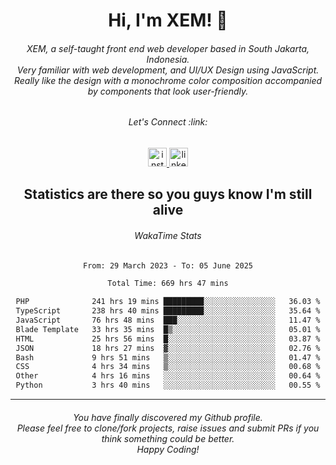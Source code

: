<h1 align="center">Hi, I'm XEM! <span class="wave">👋</span></h1>

<h6 align="center">XEM, a self-taught front end web developer based in South Jakarta, Indonesia.<br>Very familiar with web development, and UI/UX Design using JavaScript.<br>Really like the design with a monochrome color composition accompanied by components that look user-friendly.</h6>

<div align="center">
  <h6>
    <i>Let's Connect :link:</i>
  </h6>
  <a href="https://instagram.com/ensayiti" target="_blank">
    <img src="https://img.shields.io/static/v1?message=Instagram&logo=instagram&label=&color=E4405F&logoColor=white&labelColor=&style=for-the-badge" height="30" alt="instagram logo"  />
  </a>
  <a href="https://www.linkedin.com/in/samuel-andika-94616625b/" target="_blank">
    <img src="https://img.shields.io/static/v1?message=LinkedIn&logo=linkedin&label=&color=0077B5&logoColor=white&labelColor=&style=for-the-badge" height="30" alt="linkedin logo"  />
  </a>
</div>

<h2 align="center">Statistics are there so you guys know I'm still alive</h1>

<div align="center">
  
  <h6>WakaTime Stats</h6>
  <!--START_SECTION:waka-->

```txt
From: 29 March 2023 - To: 05 June 2025

Total Time: 669 hrs 47 mins

PHP              241 hrs 19 mins █████████░░░░░░░░░░░░░░░░   36.03 %
TypeScript       238 hrs 40 mins █████████░░░░░░░░░░░░░░░░   35.64 %
JavaScript       76 hrs 48 mins  ███░░░░░░░░░░░░░░░░░░░░░░   11.47 %
Blade Template   33 hrs 35 mins  █▒░░░░░░░░░░░░░░░░░░░░░░░   05.01 %
HTML             25 hrs 56 mins  █░░░░░░░░░░░░░░░░░░░░░░░░   03.87 %
JSON             18 hrs 27 mins  ▓░░░░░░░░░░░░░░░░░░░░░░░░   02.76 %
Bash             9 hrs 51 mins   ▒░░░░░░░░░░░░░░░░░░░░░░░░   01.47 %
CSS              4 hrs 34 mins   ▒░░░░░░░░░░░░░░░░░░░░░░░░   00.68 %
Other            4 hrs 16 mins   ░░░░░░░░░░░░░░░░░░░░░░░░░   00.64 %
Python           3 hrs 40 mins   ░░░░░░░░░░░░░░░░░░░░░░░░░   00.55 %
```

<!--END_SECTION:waka-->
</div>

---

<h6 align="center">
  You have finally discovered my Github profile.
  <br>
  Please feel free to clone/fork projects, raise issues and submit PRs if you think something could be better.
  <br>
  <i>Happy Coding!</i>
</h6>

